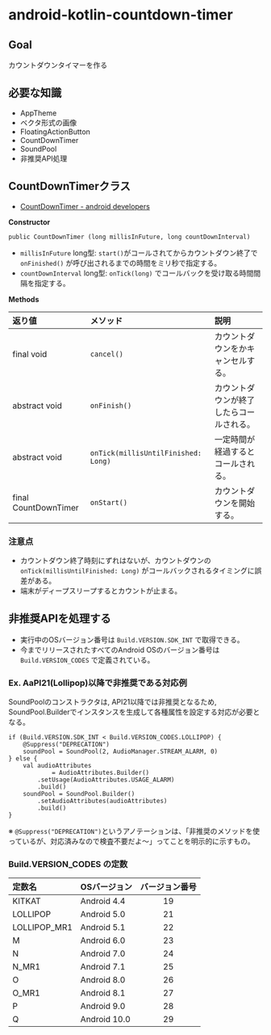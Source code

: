 # android-kotlin-countdown-timer
## Goal
カウントダウンタイマーを作る

## 必要な知識
- AppTheme
- ベクタ形式の画像
- FloatingActionButton
- CountDownTimer
- SoundPool
- 非推奨API処理

## CountDownTimerクラス
- [CountDownTimer - android developers](https://developer.android.com/reference/android/os/CountDownTimer)

**Constructor**

```
public CountDownTimer (long millisInFuture, long countDownInterval)
```
- `millisInFuture`  long型:  `start()`がコールされてからカウントダウン終了で`onFinished()` が呼び出されるまでの時間をミリ秒で指定する。
- `countDownInterval`  long型:  `onTick(long)` でコールバックを受け取る時間間隔を指定する。


**Methods**

 返り値 | メソッド | 説明
:---- | :---- | :----
final void | `cancel()` | カウントダウンをかキャンセルする。
abstract void | `onFinish()` | カウントダウンが終了したらコールされる。
abstract void | `onTick(millisUntilFinished: Long)` | 一定時間が経過するとコールされる。
final CountDownTimer | `onStart()` | カウントダウンを開始する。

### 注意点
- カウントダウン終了時刻にずれはないが、カウントダウンの `onTick(millisUntilFinished: Long)` がコールバックされるタイミングに誤差がある。
- 端末がディープスリープするとカウントが止まる。


## 非推奨APIを処理する
- 実行中のOSバージョン番号は `Build.VERSION.SDK_INT` で取得できる。
- 今までリリースされたすべてのAndroid OSのバージョン番号は `Build.VERSION_CODES` で定義されている。

### Ex. AaPI21(Lollipop)以降で非推奨である対応例

SoundPoolのコンストラクタは, API21以降では非推奨となるため, SoundPool.Builderでインスタンスを生成して各種属性を設定する対応が必要となる。

```kt:
if (Build.VERSION.SDK_INT < Build.VERSION_CODES.LOLLIPOP) {
    @Suppress("DEPRECATION")
    soundPool = SoundPool(2, AudioManager.STREAM_ALARM, 0)
} else {
    val audioAttributes
            = AudioAttributes.Builder()
        .setUsage(AudioAttributes.USAGE_ALARM)
        .build()
    soundPool = SoundPool.Builder()
        .setAudioAttributes(audioAttributes)
        .build()
}
```

※ `@Suppress("DEPRECATION")`というアノテーションは、「非推奨のメソッドを使っているが、対応済みなので検査不要だよ〜」ってことを明示的に示すもの。

### Build.VERSION_CODES の定数

定数名 | OSバージョン | バージョン番号
:---- | :---- | :----:
KITKAT | Android 4.4 | 19
LOLLIPOP | Android 5.0 | 21
LOLLIPOP_MR1 | Android 5.1 | 22
M | Android 6.0 | 23
N | Android 7.0 | 24
N_MR1 | Android 7.1 | 25
O | Android 8.0 | 26
O_MR1 | Android 8.1 | 27
P | Android 9.0 | 28
Q | Android 10.0 | 29
